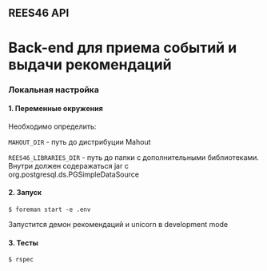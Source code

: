REES46 API
----------

Back-end для приема событий и выдачи рекомендаций
=================================================

### Локальная настройка

#### 1. Переменные окружения
Необходимо определить:

`MAHOUT_DIR` - путь до дистрибуции Mahout

`REES46_LIBRARIES_DIR` - путь до папки с дополнительными библиотеками. Внутри должен содеражаться jar с org.postgresql.ds.PGSimpleDataSource

#### 2. Запуск
```
$ foreman start -e .env
```
Запустится демон рекомендаций и unicorn в development mode

#### 3. Тесты
```
$ rspec
```
